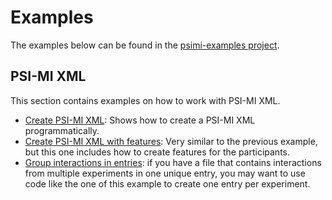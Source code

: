 # Examples #

The examples below can be found in the [psimi-examples project](http://code.google.com/p/psimi/source/browse/trunk/psimi-examples/).

## PSI-MI XML ##

This section contains examples on how to work with PSI-MI XML.

  * [Create PSI-MI XML](http://code.google.com/p/psimi/source/browse/trunk/psimi-examples/src/main/java/org/hupo/psi/mi/example/xml/CreateXml.java): Shows how to create a PSI-MI XML programmatically.
  * [Create PSI-MI XML with features](http://code.google.com/p/psimi/source/browse/trunk/psimi-examples/src/main/java/org/hupo/psi/mi/example/xml/CreateXmlWithFeatures.java): Very similar to the previous example, but this one includes how to create features for the participants.
  * [Group interactions in entries](http://code.google.com/p/psimi/source/browse/trunk/psimi-examples/src/main/java/org/hupo/psi/mi/example/xml/CreateEntryPerPublication.java): if you have a file that contains interactions from multiple experiments in one unique entry, you may want to use code like the one of this example to create one entry per experiment.